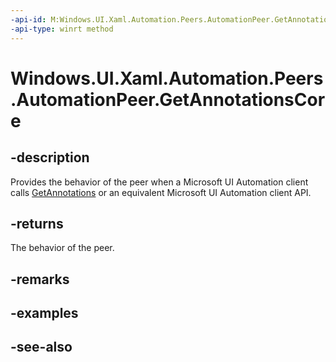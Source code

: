 ```yaml
---
-api-id: M:Windows.UI.Xaml.Automation.Peers.AutomationPeer.GetAnnotationsCore
-api-type: winrt method
---
```


<!-- Method syntax
virtual protected Windows.Foundation.Collections.IVector<Windows.UI.Xaml.Automation.Peers.AutomationPeerAnnotation> GetAnnotationsCore()
-->

# Windows.UI.Xaml.Automation.Peers.AutomationPeer.GetAnnotationsCore

## -description
Provides the behavior of the peer when a Microsoft UI Automation client calls [GetAnnotations](automationpeer_getannotations_676104854.md) or an equivalent Microsoft UI Automation client API.



## -returns
The behavior of the peer.

## -remarks

## -examples

## -see-also
